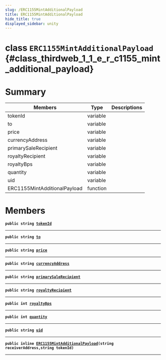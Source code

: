 ```yaml
---
slug: /ERC1155MintAdditionalPayload
title: ERC1155MintAdditionalPayload
hide_title: true
displayed_sidebar: unity
---
```


# class `ERC1155MintAdditionalPayload` {#class_thirdweb_1_1_e_r_c1155_mint_additional_payload}

# Summary

| Members                      | Type     | Descriptions |
| ---------------------------- | -------- | ------------ |
| tokenId                      | variable |              |
| to                           | variable |              |
| price                        | variable |              |
| currencyAddress              | variable |              |
| primarySaleRecipient         | variable |              |
| royaltyRecipient             | variable |              |
| royaltyBps                   | variable |              |
| quantity                     | variable |              |
| uid                          | variable |              |
| ERC1155MintAdditionalPayload | function |              |

# Members

**`public string `[`tokenId`](#class_thirdweb_1_1_e_r_c1155_mint_additional_payload_1abe4e4019c08a3139ba613721ee630ab9)**

---

**`public string `[`to`](#class_thirdweb_1_1_e_r_c1155_mint_additional_payload_1a501585dd725097496aa12816ef53d92d)**

---

**`public string `[`price`](#class_thirdweb_1_1_e_r_c1155_mint_additional_payload_1a833f46473d0d04d0008b92cca28b8e4d)**

---

**`public string `[`currencyAddress`](#class_thirdweb_1_1_e_r_c1155_mint_additional_payload_1a2d713b18283a5099d78c2c2b97cab480)**

---

**`public string `[`primarySaleRecipient`](#class_thirdweb_1_1_e_r_c1155_mint_additional_payload_1a7f36b06a4f0ac183c783e861cd77260a)**

---

**`public string `[`royaltyRecipient`](#class_thirdweb_1_1_e_r_c1155_mint_additional_payload_1ac507053d504ec679d8b371949ac1b435)**

---

**`public int `[`royaltyBps`](#class_thirdweb_1_1_e_r_c1155_mint_additional_payload_1ae30cf0759fc982b8cebf36817c414981)**

---

**`public int `[`quantity`](#class_thirdweb_1_1_e_r_c1155_mint_additional_payload_1a487e852db853e77676371c3531a5f71b)**

---

**`public string `[`uid`](#class_thirdweb_1_1_e_r_c1155_mint_additional_payload_1a43a032a666264d4c6eba2b26a4c44fdb)**

---

**`public inline `[`ERC1155MintAdditionalPayload`](#class_thirdweb_1_1_e_r_c1155_mint_additional_payload_1a259c7a6207bad788115dfd2cd4330590)`(string receiverAddress,string tokenId)`**

---
